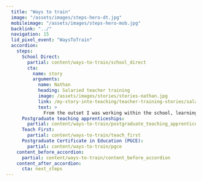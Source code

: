 ```yaml
---
  title: "Ways to train"
  image: "/assets/images/steps-hero-dt.jpg"
  mobileimage: "/assets/images/steps-hero-mob.jpg"
  backlink: "../"
  navigation: 15
  lid_pixel_event: "WaysToTrain"
  accordion:
    steps:
      School Direct:
        partial: content/ways-to-train/school_direct
        cta:
          name: story
          arguments:
            name: Nathan
            heading: Salaried teacher training
            image: /assets/images/stories/stories-nathan.jpg
            link: /my-story-into-teaching/teacher-training-stories/salaried-teacher-training-classroom-learning
            text: >
              From the outset I was working within the school, learning and training in the classroom whilst being supported by qualified teachers and mentors.
      Postgraduate teaching apprenticeships:
        partial: content/ways-to-train/postgraduate_teaching_apprenticeships
      Teach First:
        partial: content/ways-to-train/teach_first
      Postgraduate Certificate in Education (PGCE):
        partial: content/ways-to-train/pgce
    content_before_accordion:
      partial: content/ways-to-train/content_before_accordion
    content_after_accordion:
      cta: next_steps
---
```

